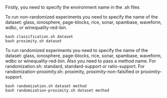 Firstly, you need to specify the environment name in the .sh files 

To run non-randomized experiments you need to specify the name of the dataset: glass, ionosphere, page-blocks, rice, sonar, spambase, waveform, wdbc, or winequality-red-bin.
```shell
bash classification.sh dataset
bash proximity.sh dataset
```
To run randomized experiments you need to specify the name of the dataset: glass, ionosphere, page-blocks, rice, sonar, spambase, waveform, wdbc or winequality-red-bin. Also you need to pass a method name. For randomization.sh: standard, standard-support or ratio-support. For randomization-proximity.sh: proximity, proximity-non-falsified or proximity-support.
```shell
bash randomization.sh dataset method
bash randomization-proximity.sh dataset method
```